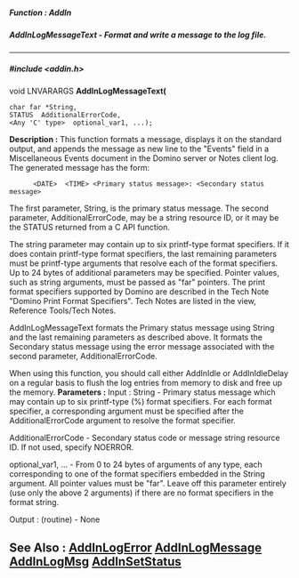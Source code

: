 ##### Function : AddIn
##### AddInLogMessageText - Format and write a message to the log file.
---
##### #include <addin.h>
void LNVARARGS **AddInLogMessageText(**

	char far *String,
	STATUS  AdditionalErrorCode,
	<Any 'C' type>  optional_var1, ...);
**Description :**
 This function formats a message, displays it on the standard output, and 
appends the message as new line to the "Events" field in a Miscellaneous Events 
document in the Domino server or Notes client log.  The generated message has 
the form:
 
          <DATE>  <TIME> <Primary status message>: <Secondary status message>

The first parameter, String, is the primary status message.   The second 
parameter, AdditionalErrorCode, may be a string resource ID, or it may be the 
STATUS returned from a C API function.

The string parameter may contain up to six printf-type format specifiers. If it 
does contain printf-type format specifiers, the last remaining parameters must 
be printf-type arguments that resolve each of the format specifiers.  Up to 24 
bytes of additional parameters may be specified.  Pointer values, such as 
string arguments, must be passed as "far" pointers.  The print format 
specifiers supported by Domino are described in the Tech Note "Domino Print 
Format Specifiers".  Tech Notes are listed in the view, Reference Tools/Tech 
Notes.

AddInLogMessageText formats the Primary status message using String and the 
last remaining parameters as described above.  It formats the Secondary status 
message using the error message associated with the second parameter, 
AdditionalErrorCode.

When using this function, you should call either AddInIdle or AddInIdleDelay on 
a regular basis to flush the log entries from memory to disk and free up the 
memory.
**Parameters :**
Input :
String  -  Primary status message which may contain up to six printf-type (%) format specifiers.  For each format specifier, a corresponding argument must be specified after the AdditionalErrorCode argument to resolve the format specifier.

AdditionalErrorCode  -  Secondary status code or message string resource ID.  If not used, specify NOERROR.

optional_var1, ...  -   From 0 to 24 bytes of arguments of any type, each corresponding to one of the format specifiers embedded in the String argument.  All pointer values must be "far".  Leave off this parameter entirely (use only the above 2 arguments) if there are no format specifiers in the format string.

Output :
(routine)  -  None


**See Also :**
[AddInLogError](D:/md_files/AddInLogError.md)
[AddInLogMessage](D:/md_files/AddInLogMessage.md)
[AddInLogMsg](D:/md_files/AddInLogMsg.md)
[AddInSetStatus](D:/md_files/AddInSetStatus.md)
---
